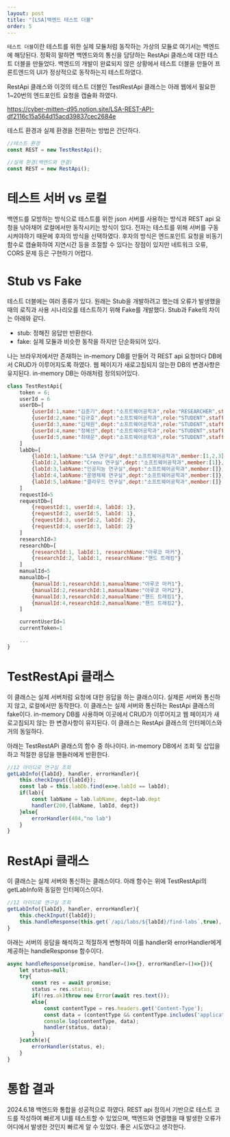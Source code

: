 ```yaml
---
layout: post
title: "[LSA]백엔드 테스트 더블"
order: 5
---
```


`테스트 더블`이란 테스트를 위한 실제 모듈처럼 동작하는 가상의 모듈로 여기서는 백엔드에 해당된다. 정확히 말하면 백엔드와의 통신을 담당하는 RestApi 클래스에 대한 테스트 더블을 만들었다. 백엔드의 개발이 완료되지 않은 상황에서 테스트 더블을 만들어 프론트엔드의 UI가 정상적으로 동작하는지 테스트하였다. 

RestApi 클래스와 이것의 테스트 더블인 TestRestApi 클래스는 아래 웹에서 필요한 1~20번의 엔드포인트 요청을 캡슐화 하였다. 

<https://cyber-mitten-d95.notion.site/LSA-REST-API-df2116c15a564d15acd39837cec2684e>

테스트 환경과 실제 환경을 전환하는 방법은 간단하다.

```js
//테스트 환경
const REST = new TestRestApi();

//실제 환경(백엔드와 연결)
const REST = new RestApi();
```

# 테스트 서버 vs 로컬

백엔드를 모방하는 방식으로 테스트를 위한 json 서버를 사용하는 방식과 REST api 요청을 낚아채어 로컬에서만 동작시키는 방식이 있다. 전자는 테스트를 위해 서버를 구동시켜야하기 때문에 후자의 방식을 선택하였다. 후자의 방식은 엔드포인트 요청을 비동기 함수로 캡슐화하여 지연시간 등을 조절할 수 있다는 장점이 있지만 네트워크 오류, CORS 문제 등은 구현하기 어렵다. 

# Stub vs Fake

테스트 더블에는 여러 종류가 있다. 원래는 Stub을 개발하려고 했는데 오류가 발생했을 때의 로직과 사용 시나리오를 테스트하기 위해 Fake를 개발했다. Stub과 Fake의 차이는 아래와 같다.

* stub: 정해진 응답만 반환한다.
* fake: 실제 모듈과 비슷한 동작을 하지만 단순화되어 있다.

나는 브라우저에서만 존재하는 in-memory DB를 만들어 각 REST api 요청마다 DB에서 CRUD가 이루어지도록 하였다. 웹 페이지가 새로고침되지 않는한 DB의 변경사항은 유지된다. in-memory DB는 아래처럼 정의되어있다. 

```js
class TestRestApi{
    token = 6;
    userId = 6
    userDb=[
        {userId:1,name:"김준기",dept:"소프트웨어공학과",role:"RESEARCHER",staffId:"12345",username:"1",password:"1",token:1},
        {userId:2,name:"김규호",dept:"소프트웨어공학과",role:"STUDENT",staffId:"12445",username:"2",password:"2",token:2},
        {userId:3,name:"김채원",dept:"소프트웨어공학과",role:"STUDENT",staffId:"12245",username:"3",password:"3",token:3},
        {userId:4,name:"정혜선",dept:"소프트웨어공학과",role:"STUDENT",staffId:"13245",username:"4",password:"4",token:4},
        {userId:5,name:"최태운",dept:"소프트웨어공학과",role:"STUDENT",staffId:"22245",username:"5",password:"5",token:5},
    ]
    labDb=[
        {labId:1,labName:"LSA 연구실",dept:"소프트웨어공학과",member:[1,2,3]},
        {labId:2,labName:"Crenu 연구실",dept:"소프트웨어공학과",member:[1]},
        {labId:3,labName:"인공지능 연구실",dept:"소프트웨어공학과",member:[]},
        {labId:4,labName:"운영체제 연구실",dept:"소프트웨어공학과",member:[]},
        {labId:5,labName:"클라우드 연구실",dept:"소프트웨어공학과",member:[]}
    ]
    requestId=5
    requestDb=[
        {requestId:1, userId:4, labId: 1},
        {requestId:2, userId:5, labId: 1},
        {requestId:3, userId:2, labId: 2},
        {requestId:4, userId:3, labId: 2}
    ]
    researchId=3
    researchDb=[
        {researchId:1, labId:1, researchName:"아루코 마커"},
        {researchId:2, labId:1, researchName:"핸드 트래킹"}
    ]
    manualId=5
    manualDb=[
        {manualId:1,researchId:1,manualName:"아루코 마커1"},
        {manualId:2,researchId:1,manualName:"아루코 마커2"},
        {manualId:3,researchId:2,manualName:"핸드 트래킹1"},
        {manualId:4,researchId:2,manualName:"핸드 트래킹2"},
    ]

    currentUserId=1
    currentToken=1

    ...
}
```

# TestRestApi 클래스

이 클래스는 실제 서버처럼 요청에 대한 응답을 하는 클래스이다. 실제론 서버와 통신하지 않고, 로컬에서만 동작한다. 이 클래스는 실제 서버와 통신하는 RestApi 클래스의 fake이다. in-memory DB를 사용하며 이곳에서 CRUD가 이루어지고 웹 페이지가 새로고침되지 않는 한 변경사항이 유지된다. 이 클래스는 RestApi 클래스의 인터페이스와 거의 동일하다.

아래는 TestRestAPi 클래스의 함수 중 하나이다. in-memory DB에서 조회 및 삽입을 하고 적절한 응답을 핸들러에게 반환한다.
```js
//12 아이디로 연구실 조회
getLabInfo({labId}, handler, errorHandler){
    this.checkInput({labId});
    const lab = this.labDb.find(e=>e.labId == labId);
    if(lab){
        const labName = lab.labName, dept=lab.dept
        handler(200,{labName, labId, dept})
    }else{
        errorHandler(404,"no lab")
    }
}
```

# RestApi 클래스

이 클래스는 실제 서버와 통신하는 클래스이다. 아래 함수는 위에 TestRestApi의 getLabInfo와 동일한 인터페이스이다. 

```js
//12 아이디로 연구실 조회
getLabInfo({labId}, handler, errorHandler){
    this.checkInput({labId});
    this.handleResponse(this.get(`/api/labs/${labId}/find-labs`,true), handler, errorHandler)
}
```

아래는 서버의 응답을 해석하고 적절하게 변형하여 이를 handler와 errorHandler에게 제공하는 handleResponse 함수이다.

```js
async handleResponse(promise, handler=()=>{}, errorHandler=()=>{}){
    let status=null;
    try{
        const res = await promise;
        status = res.status;
        if(!res.ok)throw new Error(await res.text());
        else{
            const contentType = res.headers.get('Content-Type');
            const data = (contentType && contentType.includes('application/json')) ? await res.json() : await res.text();
            console.log(contentType, data);
            handler(status, data);
        }
    }catch(e){ 
        errorHandler(status, e);
    }
}
```

# 통합 결과

2024.6.18 백엔드와 통합을 성공적으로 하였다. REST api 정의서 기반으로 테스트 코드를 작성하여 빠르게 UI를 테스트할 수 있었으며, 백엔드와 연결했을 때 발생한 오류가 어디에서 발생한 것인지 빠르게 알 수 있었다. 좋은 시도였다고 생각한다.